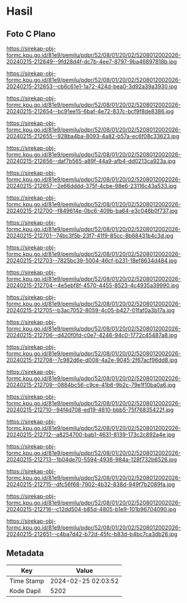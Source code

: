 # Hasil

## Foto C Plano

https://sirekap-obj-formc.kpu.go.id/81e9/pemilu/pdpr/52/08/01/20/02/5208012002026-20240215-212649--9fd28d4f-dc7b-4ee7-8797-9ba46897818b.jpg

https://sirekap-obj-formc.kpu.go.id/81e9/pemilu/pdpr/52/08/01/20/02/5208012002026-20240215-212653--cb6c61e1-1a72-424d-bea0-3d92a39a3930.jpg

https://sirekap-obj-formc.kpu.go.id/81e9/pemilu/pdpr/52/08/01/20/02/5208012002026-20240215-212654--bc91ee15-6baf-4e72-837c-bcf9f8de8386.jpg

https://sirekap-obj-formc.kpu.go.id/81e9/pemilu/pdpr/52/08/01/20/02/5208012002026-20240215-212655--928ba4ba-8093-4a82-b57a-ec6f08c33623.jpg

https://sirekap-obj-formc.kpu.go.id/81e9/pemilu/pdpr/52/08/01/20/02/5208012002026-20240215-212656--daf7b565-a89f-44a9-afb4-dd0213ca923a.jpg

https://sirekap-obj-formc.kpu.go.id/81e9/pemilu/pdpr/52/08/01/20/02/5208012002026-20240215-212657--2e66dddd-375f-4cbe-98e6-23116c43a533.jpg

https://sirekap-obj-formc.kpu.go.id/81e9/pemilu/pdpr/52/08/01/20/02/5208012002026-20240215-212700--f849614e-0bc6-409b-ba64-e3c046b0f737.jpg

https://sirekap-obj-formc.kpu.go.id/81e9/pemilu/pdpr/52/08/01/20/02/5208012002026-20240215-212701--74bc3f5b-23f7-41f9-85cc-8b68431b4c3d.jpg

https://sirekap-obj-formc.kpu.go.id/81e9/pemilu/pdpr/52/08/01/20/02/5208012002026-20240215-212703--7825bc39-5004-46cf-b231-18ef8634d484.jpg

https://sirekap-obj-formc.kpu.go.id/81e9/pemilu/pdpr/52/08/01/20/02/5208012002026-20240215-212704--4e5ebf8f-4570-4455-8523-4c4935a39990.jpg

https://sirekap-obj-formc.kpu.go.id/81e9/pemilu/pdpr/52/08/01/20/02/5208012002026-20240215-212705--b3ac7052-8059-4c05-b427-01faf0a3b17a.jpg

https://sirekap-obj-formc.kpu.go.id/81e9/pemilu/pdpr/52/08/01/20/02/5208012002026-20240215-212706--d420f0fd-c0e7-4246-94c0-1772c45487a8.jpg

https://sirekap-obj-formc.kpu.go.id/81e9/pemilu/pdpr/52/08/01/20/02/5208012002026-20240215-212708--7c982d6e-d008-4a2e-9045-2f67acf96dd8.jpg

https://sirekap-obj-formc.kpu.go.id/81e9/pemilu/pdpr/52/08/01/20/02/5208012002026-20240215-212709--0884bc56-c9ce-41b6-9b2c-79e1f10ba0a6.jpg

https://sirekap-obj-formc.kpu.go.id/81e9/pemilu/pdpr/52/08/01/20/02/5208012002026-20240215-212710--94f4d708-ed19-4610-bbb5-75f76835422f.jpg

https://sirekap-obj-formc.kpu.go.id/81e9/pemilu/pdpr/52/08/01/20/02/5208012002026-20240215-212712--a8254700-bab1-4631-8139-173c2c892a4e.jpg

https://sirekap-obj-formc.kpu.go.id/81e9/pemilu/pdpr/52/08/01/20/02/5208012002026-20240215-212713--1b04de70-5594-4936-984a-128f732b6526.jpg

https://sirekap-obj-formc.kpu.go.id/81e9/pemilu/pdpr/52/08/01/20/02/5208012002026-20240215-212715--dfc56f68-7902-4b32-838d-949f7b2089fa.jpg

https://sirekap-obj-formc.kpu.go.id/81e9/pemilu/pdpr/52/08/01/20/02/5208012002026-20240215-212716--c12dd504-b85d-4805-b1e9-101b96704090.jpg

https://sirekap-obj-formc.kpu.go.id/81e9/pemilu/pdpr/52/08/01/20/02/5208012002026-20240215-212651--c4ba7d42-b72d-45fc-b83d-b4bc7ca3db26.jpg


## Metadata

| Key        | Value               |
| ---------- | ------------------- |
| Time Stamp | 2024-02-25 02:03:52 |
| Kode Dapil | 5202                |



